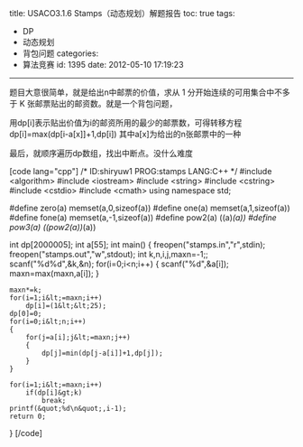 title: USACO3.1.6 Stamps（动态规划）解题报告
toc: true
tags:
  - DP
  - 动态规划
  - 背包问题
categories:
  - 算法竞赛
id: 1395
date: 2012-05-10 17:19:23
---

题目大意很简单，就是给出n中邮票的价值，求从 1 分开始连续的可用集合中不多于 K 张邮票贴出的邮资数。就是一个背包问题，

用dp[i]表示贴出价值为i的邮资所用的最少的邮票数，可得转移方程 dp[i]=max(dp[i-a[x]]+1,dp[i])  其中a[x]为给出的n张邮票中的一种

最后，就顺序遍历dp数组，找出中断点。没什么难度

[code lang="cpp"]
/*
ID:shiryuw1
PROG:stamps
LANG:C++
*/
#include &lt;algorithm&gt;
#include &lt;iostream&gt;
#include &lt;string&gt;
#include &lt;cstring&gt;
#include &lt;cstdio&gt;
#include &lt;cmath&gt;
using namespace std;

#define zero(a) memset(a,0,sizeof(a))
#define one(a) memset(a,1,sizeof(a))
#define fone(a) memset(a,-1,sizeof(a))
#define pow2(a) ((a)*(a))
#define pow3(a) ((pow2(a))*(a))

int dp[2000005];
int a[55];
int main()
{
	freopen(&quot;stamps.in&quot;,&quot;r&quot;,stdin);
	freopen(&quot;stamps.out&quot;,&quot;w&quot;,stdout);
	int k,n,i,j,maxn=-1;;
	scanf(&quot;%d%d&quot;,&amp;k,&amp;n);
	for(i=0;i&lt;n;i++)
	{
		scanf(&quot;%d&quot;,&amp;a[i]);
		maxn=max(maxn,a[i]);
	}

	maxn*=k;
	for(i=1;i&lt;=maxn;i++)
		dp[i]=(1&lt;&lt;25);
	dp[0]=0;
	for(i=0;i&lt;n;i++)
	{
		for(j=a[i];j&lt;=maxn;j++)
		{
			dp[j]=min(dp[j-a[i]]+1,dp[j]);
		}
	}

	for(i=1;i&lt;=maxn;i++)
		if(dp[i]&gt;k)
			break;
	printf(&quot;%d\n&quot;,i-1);
    return 0;
}
[/code]